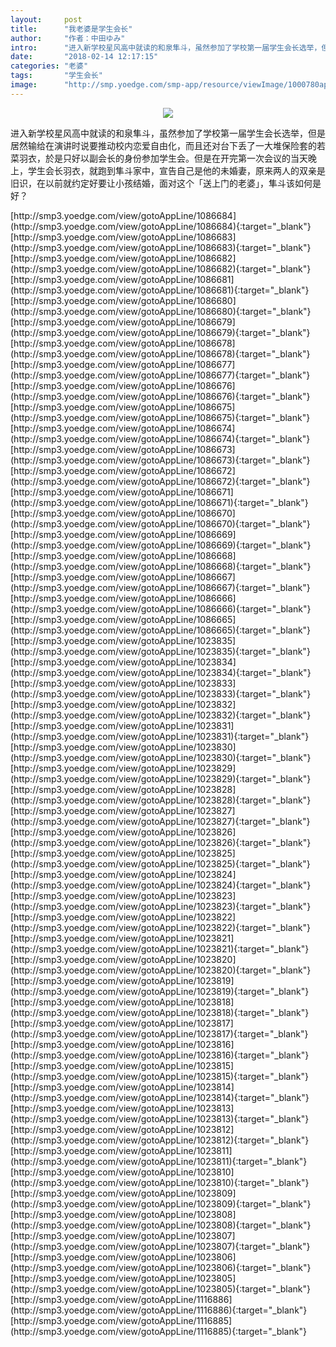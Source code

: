 ```yaml
---
layout:     post
title:      "我老婆是学生会长"
author:     "作者：中田ゆみ"
intro:      "进入新学校星风高中就读的和泉隼斗，虽然参加了学校第一届学生会长选举，但是居然输给在演讲时说要推动校内恋爱自由化，而且还对台下丢了一大堆保险套的若菜羽衣，於是只好以副会长的身份参加学生会。但是在开完第一次会议的当天晚上，学生会长羽衣，就跑到隼斗家中，宣告自己是他的未婚妻，原来两人的双亲是旧识，在以前就约定好要让小孩结婚，面对这个「送上门的老婆」，隼斗该如何是好？"
date:       "2018-02-14 12:17:15"
categories: "老婆"
tags:       "学生会长"
image:      "http://smp.yoedge.com/smp-app/resource/viewImage/1000780appline.png"
---
```

<div style="text-align: center">
<p><img src="http://smp.yoedge.com/smp-app/resource/viewImage/1000780appline.png"/></p>
</div>
<p class="post-meta">
<span>进入新学校星风高中就读的和泉隼斗，虽然参加了学校第一届学生会长选举，但是居然输给在演讲时说要推动校内恋爱自由化，而且还对台下丢了一大堆保险套的若菜羽衣，於是只好以副会长的身份参加学生会。但是在开完第一次会议的当天晚上，学生会长羽衣，就跑到隼斗家中，宣告自己是他的未婚妻，原来两人的双亲是旧识，在以前就约定好要让小孩结婚，面对这个「送上门的老婆」，隼斗该如何是好？</span>
</p>
[http://smp3.yoedge.com/view/gotoAppLine/1086684](http://smp3.yoedge.com/view/gotoAppLine/1086684){:target="_blank"}
[http://smp3.yoedge.com/view/gotoAppLine/1086683](http://smp3.yoedge.com/view/gotoAppLine/1086683){:target="_blank"}
[http://smp3.yoedge.com/view/gotoAppLine/1086682](http://smp3.yoedge.com/view/gotoAppLine/1086682){:target="_blank"}
[http://smp3.yoedge.com/view/gotoAppLine/1086681](http://smp3.yoedge.com/view/gotoAppLine/1086681){:target="_blank"}
[http://smp3.yoedge.com/view/gotoAppLine/1086680](http://smp3.yoedge.com/view/gotoAppLine/1086680){:target="_blank"}
[http://smp3.yoedge.com/view/gotoAppLine/1086679](http://smp3.yoedge.com/view/gotoAppLine/1086679){:target="_blank"}
[http://smp3.yoedge.com/view/gotoAppLine/1086678](http://smp3.yoedge.com/view/gotoAppLine/1086678){:target="_blank"}
[http://smp3.yoedge.com/view/gotoAppLine/1086677](http://smp3.yoedge.com/view/gotoAppLine/1086677){:target="_blank"}
[http://smp3.yoedge.com/view/gotoAppLine/1086676](http://smp3.yoedge.com/view/gotoAppLine/1086676){:target="_blank"}
[http://smp3.yoedge.com/view/gotoAppLine/1086675](http://smp3.yoedge.com/view/gotoAppLine/1086675){:target="_blank"}
[http://smp3.yoedge.com/view/gotoAppLine/1086674](http://smp3.yoedge.com/view/gotoAppLine/1086674){:target="_blank"}
[http://smp3.yoedge.com/view/gotoAppLine/1086673](http://smp3.yoedge.com/view/gotoAppLine/1086673){:target="_blank"}
[http://smp3.yoedge.com/view/gotoAppLine/1086672](http://smp3.yoedge.com/view/gotoAppLine/1086672){:target="_blank"}
[http://smp3.yoedge.com/view/gotoAppLine/1086671](http://smp3.yoedge.com/view/gotoAppLine/1086671){:target="_blank"}
[http://smp3.yoedge.com/view/gotoAppLine/1086670](http://smp3.yoedge.com/view/gotoAppLine/1086670){:target="_blank"}
[http://smp3.yoedge.com/view/gotoAppLine/1086669](http://smp3.yoedge.com/view/gotoAppLine/1086669){:target="_blank"}
[http://smp3.yoedge.com/view/gotoAppLine/1086668](http://smp3.yoedge.com/view/gotoAppLine/1086668){:target="_blank"}
[http://smp3.yoedge.com/view/gotoAppLine/1086667](http://smp3.yoedge.com/view/gotoAppLine/1086667){:target="_blank"}
[http://smp3.yoedge.com/view/gotoAppLine/1086666](http://smp3.yoedge.com/view/gotoAppLine/1086666){:target="_blank"}
[http://smp3.yoedge.com/view/gotoAppLine/1086665](http://smp3.yoedge.com/view/gotoAppLine/1086665){:target="_blank"}
[http://smp3.yoedge.com/view/gotoAppLine/1023835](http://smp3.yoedge.com/view/gotoAppLine/1023835){:target="_blank"}
[http://smp3.yoedge.com/view/gotoAppLine/1023834](http://smp3.yoedge.com/view/gotoAppLine/1023834){:target="_blank"}
[http://smp3.yoedge.com/view/gotoAppLine/1023833](http://smp3.yoedge.com/view/gotoAppLine/1023833){:target="_blank"}
[http://smp3.yoedge.com/view/gotoAppLine/1023832](http://smp3.yoedge.com/view/gotoAppLine/1023832){:target="_blank"}
[http://smp3.yoedge.com/view/gotoAppLine/1023831](http://smp3.yoedge.com/view/gotoAppLine/1023831){:target="_blank"}
[http://smp3.yoedge.com/view/gotoAppLine/1023830](http://smp3.yoedge.com/view/gotoAppLine/1023830){:target="_blank"}
[http://smp3.yoedge.com/view/gotoAppLine/1023829](http://smp3.yoedge.com/view/gotoAppLine/1023829){:target="_blank"}
[http://smp3.yoedge.com/view/gotoAppLine/1023828](http://smp3.yoedge.com/view/gotoAppLine/1023828){:target="_blank"}
[http://smp3.yoedge.com/view/gotoAppLine/1023827](http://smp3.yoedge.com/view/gotoAppLine/1023827){:target="_blank"}
[http://smp3.yoedge.com/view/gotoAppLine/1023826](http://smp3.yoedge.com/view/gotoAppLine/1023826){:target="_blank"}
[http://smp3.yoedge.com/view/gotoAppLine/1023825](http://smp3.yoedge.com/view/gotoAppLine/1023825){:target="_blank"}
[http://smp3.yoedge.com/view/gotoAppLine/1023824](http://smp3.yoedge.com/view/gotoAppLine/1023824){:target="_blank"}
[http://smp3.yoedge.com/view/gotoAppLine/1023823](http://smp3.yoedge.com/view/gotoAppLine/1023823){:target="_blank"}
[http://smp3.yoedge.com/view/gotoAppLine/1023822](http://smp3.yoedge.com/view/gotoAppLine/1023822){:target="_blank"}
[http://smp3.yoedge.com/view/gotoAppLine/1023821](http://smp3.yoedge.com/view/gotoAppLine/1023821){:target="_blank"}
[http://smp3.yoedge.com/view/gotoAppLine/1023820](http://smp3.yoedge.com/view/gotoAppLine/1023820){:target="_blank"}
[http://smp3.yoedge.com/view/gotoAppLine/1023819](http://smp3.yoedge.com/view/gotoAppLine/1023819){:target="_blank"}
[http://smp3.yoedge.com/view/gotoAppLine/1023818](http://smp3.yoedge.com/view/gotoAppLine/1023818){:target="_blank"}
[http://smp3.yoedge.com/view/gotoAppLine/1023817](http://smp3.yoedge.com/view/gotoAppLine/1023817){:target="_blank"}
[http://smp3.yoedge.com/view/gotoAppLine/1023816](http://smp3.yoedge.com/view/gotoAppLine/1023816){:target="_blank"}
[http://smp3.yoedge.com/view/gotoAppLine/1023815](http://smp3.yoedge.com/view/gotoAppLine/1023815){:target="_blank"}
[http://smp3.yoedge.com/view/gotoAppLine/1023814](http://smp3.yoedge.com/view/gotoAppLine/1023814){:target="_blank"}
[http://smp3.yoedge.com/view/gotoAppLine/1023813](http://smp3.yoedge.com/view/gotoAppLine/1023813){:target="_blank"}
[http://smp3.yoedge.com/view/gotoAppLine/1023812](http://smp3.yoedge.com/view/gotoAppLine/1023812){:target="_blank"}
[http://smp3.yoedge.com/view/gotoAppLine/1023811](http://smp3.yoedge.com/view/gotoAppLine/1023811){:target="_blank"}
[http://smp3.yoedge.com/view/gotoAppLine/1023810](http://smp3.yoedge.com/view/gotoAppLine/1023810){:target="_blank"}
[http://smp3.yoedge.com/view/gotoAppLine/1023809](http://smp3.yoedge.com/view/gotoAppLine/1023809){:target="_blank"}
[http://smp3.yoedge.com/view/gotoAppLine/1023808](http://smp3.yoedge.com/view/gotoAppLine/1023808){:target="_blank"}
[http://smp3.yoedge.com/view/gotoAppLine/1023807](http://smp3.yoedge.com/view/gotoAppLine/1023807){:target="_blank"}
[http://smp3.yoedge.com/view/gotoAppLine/1023806](http://smp3.yoedge.com/view/gotoAppLine/1023806){:target="_blank"}
[http://smp3.yoedge.com/view/gotoAppLine/1023805](http://smp3.yoedge.com/view/gotoAppLine/1023805){:target="_blank"}
[http://smp3.yoedge.com/view/gotoAppLine/1116886](http://smp3.yoedge.com/view/gotoAppLine/1116886){:target="_blank"}
[http://smp3.yoedge.com/view/gotoAppLine/1116885](http://smp3.yoedge.com/view/gotoAppLine/1116885){:target="_blank"}


